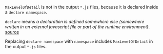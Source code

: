`MaxLevelOfDetail` is not in the output `*.js` files, because it is declared inside a `declare namespace`.

`declare` means *a declaration is defined somewhere else (somewhere written in an external javascript file or part of the runtime environment)*. [source](https://stackoverflow.com/a/53289927/27211)

Replacing `declare namespace` with `namespace` includes `MaxLevelOfDetail` in the output `*.js` files.
